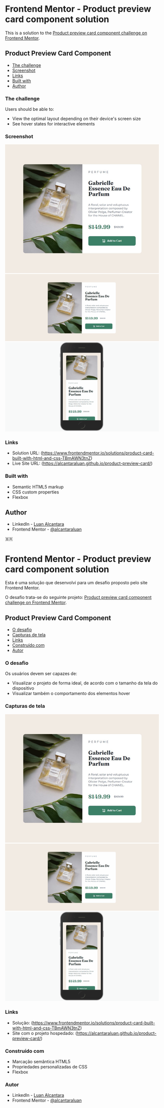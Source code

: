 # Frontend Mentor - Product preview card component solution
 
This is a solution to the [Product preview card component challenge on Frontend Mentor](https://www.frontendmentor.io/challenges/product-preview-card-component-GO7UmttRfa/hub/product-card-built-with-html-and-css-TBmAWN3tnZ).
 
## Product Preview Card Component
 
- [The challenge](#the-challenge)
- [Screenshot](#screenshot)
- [Links](#links)
- [Built with](#built-with)  
- [Author](#author)
 
### The challenge
 
Users should be able to:
 
- View the optimal layout depending on their device's screen size
- See hover states for interactive elements
 
### Screenshot
 
![](./screenshots/product-preview-front-end-mentor-desktop.jpg)
![](./screenshots/product-preview-front-end-mentor.gif)
![](./screenshots/product-preview-front-end-mentor-mobile.gif)
 
### Links
 
- Solution URL: (https://www.frontendmentor.io/solutions/product-card-built-with-html-and-css-TBmAWN3tnZ)
- Live Site URL: (https://alcantaraluan.github.io/product-preview-card/)
 
### Built with
 
- Semantic HTML5 markup
- CSS custom properties
- Flexbox
 
## Author
 
- LinkedIn - [Luan Alcantara](https://www.linkedin.com/in/luanpaulo/)
- Frontend Mentor - [@alcantaraluan](https://www.frontendmentor.io/profile/alcantaraluan)
 
:brazil:
# Frontend Mentor - Product preview card component solution
 
Esta é uma solução que desenvolvi para um desafio proposto pelo site Frontend Mentor.
 
O desafio trata-se do seguinte projeto: [Product preview card component challenge on Frontend Mentor](https://www.frontendmentor.io/challenges/product-preview-card-component-GO7UmttRfa/hub/product-card-built-with-html-and-css-TBmAWN3tnZ). 
 
## Product Preview Card Component
 
- [O desafio](#the-challenge)
- [Capturas de tela](#screenshot)
- [Links](#links)
- [Construído com](#built-with)
- [Autor](#author)
 
### O desafio
 
Os usuários devem ser capazes de:
 
- Visualizar o projeto de forma ideal, de acordo com o tamanho da tela do dispositivo
- Visualizar também o comportamento dos elementos hover
 
### Capturas de tela
 
![](./screenshots/product-preview-front-end-mentor-desktop.jpg)
![](./screenshots/product-preview-front-end-mentor.gif)
![](./screenshots/product-preview-front-end-mentor-mobile.gif)
 
### Links
 
- Solução: (https://www.frontendmentor.io/solutions/product-card-built-with-html-and-css-TBmAWN3tnZ)
- Site com o projeto hospedado: (https://alcantaraluan.github.io/product-preview-card/)
 
### Construído com
 
- Marcação semântica HTML5
- Propriedades personalizadas de CSS
- Flexbox
 
### Autor
 
- LinkedIn - [Luan Alcantara](https://www.linkedin.com/in/luanpaulo/)
- Frontend Mentor - [@alcantaraluan](https://www.frontendmentor.io/profile/alcantaraluan)
 
 

